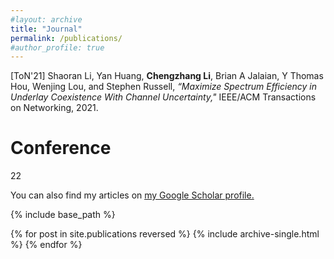 ```yaml
---
#layout: archive
title: "Journal"
permalink: /publications/
#author_profile: true
---
```


[ToN'21] Shaoran Li, Yan Huang, **Chengzhang Li**, Brian A Jalaian, Y Thomas Hou, Wenjing Lou,
and Stephen Russell, _“Maximize Spectrum Efficiency in Underlay Coexistence With Channel
Uncertainty,"_ IEEE/ACM Transactions on Networking, 2021.

Conference
======
22


  You can also find my articles on <u><a href="{{https://scholar.google.com/citations?user=gR5PFNMAAAAJ&hl=en}}">my Google Scholar profile</a>.</u>


{% include base_path %}

{% for post in site.publications reversed %}
  {% include archive-single.html %}
{% endfor %}
